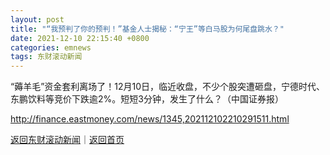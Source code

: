 ```yaml
---
layout: post
title: "“我预判了你的预判！”基金人士揭秘：“宁王”等白马股为何尾盘跳水？"
date: 2021-12-10 22:15:40 +0800
categories: emnews
tags: 东财滚动新闻
---
```


“薅羊毛”资金套利离场了！12月10日，临近收盘，不少个股突遭砸盘，宁德时代、东鹏饮料等竞价下跌逾2%。短短3分钟，发生了什么？（中国证券报）

<http://finance.eastmoney.com/news/1345,202112102210291511.html>

[返回东财滚动新闻](//finews.withounder.com/emnews/)｜[返回首页](//finews.withounder.com/)